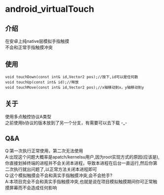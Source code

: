 # android_virtualTouch
## 介绍
在安卓上纯native层模拟手指触摸
<br>
不会和正常手指触摸冲突
## 使用
    void touchDown(const int& id,Vector2 pos);//按下,id可以是任何数
    void touchUp(const int& id);//释放
    void touchMove(const int& id,Vector2 pos);//x轴移动到x，y轴移动到y
## 关于
使用多点触控协议A类型  
之前使用b协议的版本放到了另一个分支，有需要可以去下载
-_-
## Q&A
Q:第一次执行正常使用，第二次无法使用  
A:出现这个问题大概率是apatch/kernelsu用户,因为root实现方式的原因(应该是),你直接划掉终端的进程并不会关闭本进程，导致本进程在后台一直运行,然后你第二次执行就出问题了,以正常方法关闭本进程即可     
Q:这个模拟触摸会不会和真实手指触摸冲突,会不会抢手?   
A:本项目完全不会和真实手指触摸冲突,也就是说在项目模拟触摸期间你可正常触摸屏幕而不会造成任何影响   

